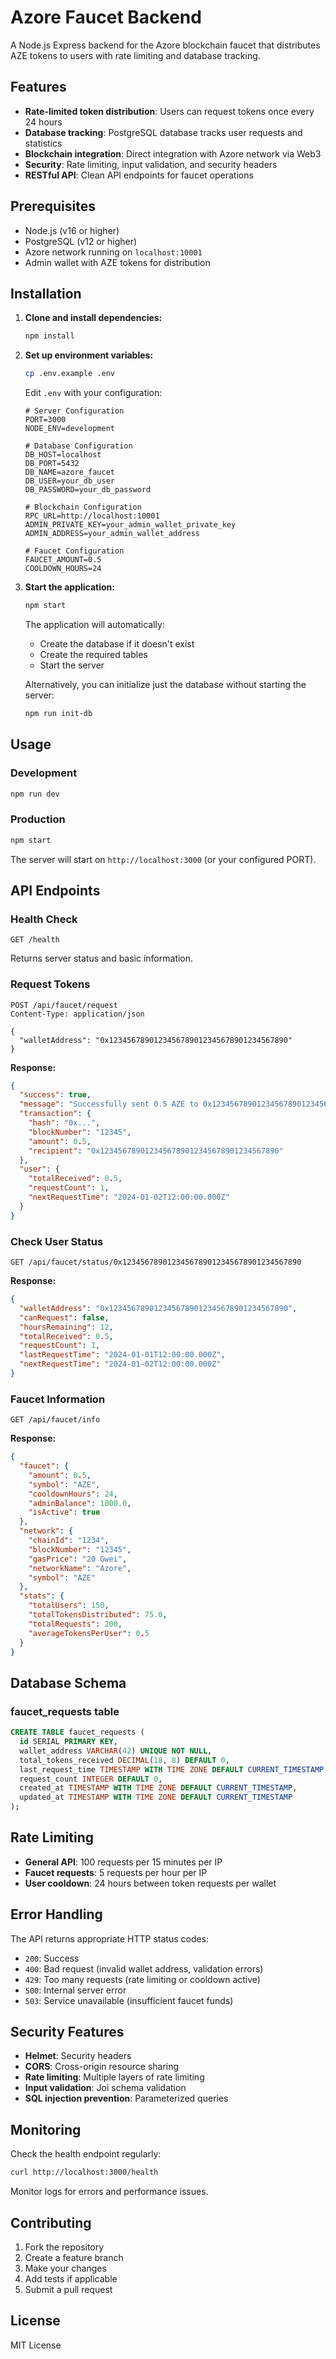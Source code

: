 # Azore Faucet Backend

A Node.js Express backend for the Azore blockchain faucet that distributes AZE tokens to users with rate limiting and database tracking.

## Features

- **Rate-limited token distribution**: Users can request tokens once every 24 hours
- **Database tracking**: PostgreSQL database tracks user requests and statistics
- **Blockchain integration**: Direct integration with Azore network via Web3
- **Security**: Rate limiting, input validation, and security headers
- **RESTful API**: Clean API endpoints for faucet operations

## Prerequisites

- Node.js (v16 or higher)
- PostgreSQL (v12 or higher)
- Azore network running on `localhost:10001`
- Admin wallet with AZE tokens for distribution

## Installation

1. **Clone and install dependencies:**
   ```bash
   npm install
   ```

2. **Set up environment variables:**
   ```bash
   cp .env.example .env
   ```
   
   Edit `.env` with your configuration:
   ```env
   # Server Configuration
   PORT=3000
   NODE_ENV=development

   # Database Configuration
   DB_HOST=localhost
   DB_PORT=5432
   DB_NAME=azore_faucet
   DB_USER=your_db_user
   DB_PASSWORD=your_db_password

   # Blockchain Configuration
   RPC_URL=http://localhost:10001
   ADMIN_PRIVATE_KEY=your_admin_wallet_private_key
   ADMIN_ADDRESS=your_admin_wallet_address

   # Faucet Configuration
   FAUCET_AMOUNT=0.5
   COOLDOWN_HOURS=24
   ```

3. **Start the application:**
   ```bash
   npm start
   ```
   
   The application will automatically:
   - Create the database if it doesn't exist
   - Create the required tables
   - Start the server

   Alternatively, you can initialize just the database without starting the server:
   ```bash
   npm run init-db
   ```

## Usage

### Development
```bash
npm run dev
```

### Production
```bash
npm start
```

The server will start on `http://localhost:3000` (or your configured PORT).

## API Endpoints

### Health Check
```http
GET /health
```

Returns server status and basic information.

### Request Tokens
```http
POST /api/faucet/request
Content-Type: application/json

{
  "walletAddress": "0x1234567890123456789012345678901234567890"
}
```

**Response:**
```json
{
  "success": true,
  "message": "Successfully sent 0.5 AZE to 0x1234567890123456789012345678901234567890",
  "transaction": {
    "hash": "0x...",
    "blockNumber": "12345",
    "amount": 0.5,
    "recipient": "0x1234567890123456789012345678901234567890"
  },
  "user": {
    "totalReceived": 0.5,
    "requestCount": 1,
    "nextRequestTime": "2024-01-02T12:00:00.000Z"
  }
}
```

### Check User Status
```http
GET /api/faucet/status/0x1234567890123456789012345678901234567890
```

**Response:**
```json
{
  "walletAddress": "0x1234567890123456789012345678901234567890",
  "canRequest": false,
  "hoursRemaining": 12,
  "totalReceived": 0.5,
  "requestCount": 1,
  "lastRequestTime": "2024-01-01T12:00:00.000Z",
  "nextRequestTime": "2024-01-02T12:00:00.000Z"
}
```

### Faucet Information
```http
GET /api/faucet/info
```

**Response:**
```json
{
  "faucet": {
    "amount": 0.5,
    "symbol": "AZE",
    "cooldownHours": 24,
    "adminBalance": 1000.0,
    "isActive": true
  },
  "network": {
    "chainId": "1234",
    "blockNumber": "12345",
    "gasPrice": "20 Gwei",
    "networkName": "Azore",
    "symbol": "AZE"
  },
  "stats": {
    "totalUsers": 150,
    "totalTokensDistributed": 75.0,
    "totalRequests": 200,
    "averageTokensPerUser": 0.5
  }
}
```

## Database Schema

### faucet_requests table
```sql
CREATE TABLE faucet_requests (
  id SERIAL PRIMARY KEY,
  wallet_address VARCHAR(42) UNIQUE NOT NULL,
  total_tokens_received DECIMAL(18, 8) DEFAULT 0,
  last_request_time TIMESTAMP WITH TIME ZONE DEFAULT CURRENT_TIMESTAMP,
  request_count INTEGER DEFAULT 0,
  created_at TIMESTAMP WITH TIME ZONE DEFAULT CURRENT_TIMESTAMP,
  updated_at TIMESTAMP WITH TIME ZONE DEFAULT CURRENT_TIMESTAMP
);
```

## Rate Limiting

- **General API**: 100 requests per 15 minutes per IP
- **Faucet requests**: 5 requests per hour per IP
- **User cooldown**: 24 hours between token requests per wallet

## Error Handling

The API returns appropriate HTTP status codes:

- `200`: Success
- `400`: Bad request (invalid wallet address, validation errors)
- `429`: Too many requests (rate limiting or cooldown active)
- `500`: Internal server error
- `503`: Service unavailable (insufficient faucet funds)

## Security Features

- **Helmet**: Security headers
- **CORS**: Cross-origin resource sharing
- **Rate limiting**: Multiple layers of rate limiting
- **Input validation**: Joi schema validation
- **SQL injection prevention**: Parameterized queries

## Monitoring

Check the health endpoint regularly:
```bash
curl http://localhost:3000/health
```

Monitor logs for errors and performance issues.

## Contributing

1. Fork the repository
2. Create a feature branch
3. Make your changes
4. Add tests if applicable
5. Submit a pull request

## License

MIT License 
